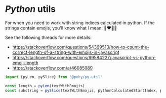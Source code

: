 # _Python_ utils

For when you need to work with string indices calculated in python. If the strings contain emojis, you'll know what I
mean. 👩‍❤️‍💋‍👩

See the following threads for more details:

- https://stackoverflow.com/questions/54369513/how-to-count-the-correct-length-of-a-string-with-emojis-in-javascript
- https://stackoverflow.com/questions/69584227/javascript-vs-python-emoji-length
- https://stackoverflow.com/a/46085089

```javascript
import {pyLen, pySlice} from '@pohy/py-util'

const length = pyLen(textWithEmojis)
const substring = pySlice(textWithEmojis, pythonCalculatedStartIndex, pythonCalculatedEndIndex)
```
